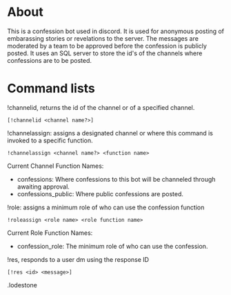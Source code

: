 
# About

This is a confession bot used in discord. It is used for anonymous posting of embarassing stories or revelations to the server. The messages are moderated by a team to be approved before the confession is publicly posted. It uses an SQL server to store the id's of the channels where confessions are to be posted.

# Command lists

!channelid, returns the id of the channel or of a specified channel.

`[!channelid <channel name?>]`

!channelassign: assigns a designated channel or where this command is invoked to a specific function.
 
`!channelassign <channel name?> <function name>`


Current Channel Function Names:

 - confessions: Where confessions to this bot will be channeled through awaiting approval.
 - confessions_public: Where public confessions are posted.

!role: assigns a minimum role of who can use the confession function

`!roleassign <role name> <role function name>`

Current Role Function Names:

 - confession_role: The minimum role of who can use the confession.

!res, responds to a user dm using the response ID

 `[!res <id> <message>]`
 

.lodestone
